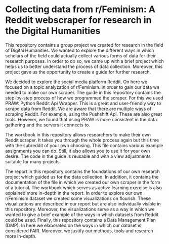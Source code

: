 # Collecting data from r/Feminism: A Reddit webscraper for research in the Digital Humanities

This repository contains a group project we created for research in the field of Digital Humanities. We wanted to explore the different ways in which scholars of the field could actually collect various forms of data for their research purposes. In order to do so, we came up with a brief project which helps us to better understand the process of data collection. Moreover, this project gave us the opportunity to create a guide for further research. 

We decided to explore the social media platform Reddit. On here we focused on a topic analyzation of r/Feminism. In order to gain our data we needed to make our own scraper. The guide in this repository contains the step-by-step process of how we programmed the scraper. For this we used PRAW: Python Reddit Api Wrapper. This is a great and user-friendly way to scrape data from Reddit. We are aware that there are multiple ways of scraping Reddit. For example, using the Pushshift Api. These are also great tools. However, we found that using PRAW is more consistent in the data gathering and the servers it connects to. 

The workbook in this repository allows researchers to make their own Reddit scraper. It takes you through the whole process again but this time with the subreddit of your own choosing. This file contains various example assignments you can do. Still, it also allows you to use it for your own desire. The code in the guide is reusable and with a view adjustments suitable for many projects. 

The report in this repository contains the foundations of our own research project which guided us for the data collection. In addition, it contains the documentation of the file in which we created our own scraper in the form of a tutorial. The workbook which serves as active learning exercise is also explained more in-depth in the report. In order to explore our own r/Feminism dataset we created some visualizations on flourish. These visualizations are described in our report but are also individually visible in this repository. Moreover, the visualizations serve as a way in which we wanted to give a brief example of the ways in which datasets from Reddit could be used. Finally, this repository contains a Data Management Plan (DMP). In here we elaborated on the ways in which our dataset is considered FAIR. Moreover, we justify our methods, tools and research more in-depth. 

